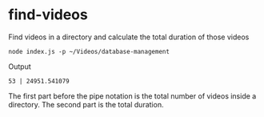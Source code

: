 # find-videos

Find videos in a directory and calculate the total duration of those videos

```shell
node index.js -p ~/Videos/database-management
```

Output

```
53 | 24951.541079
```

The first part before the pipe notation is the total number of videos inside a directory.
The second part is the total duration.

